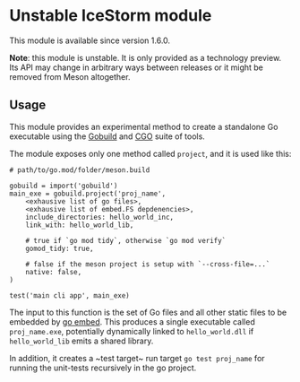 # Unstable IceStorm module

This module is available since version 1.6.0.

**Note**: this module is unstable. It is only provided as a technology
preview. Its API may change in arbitrary ways between releases or it
might be removed from Meson altogether.

## Usage

This module provides an experimental method to create a standalone Go executable
using the [Gobuild](https://pkg.go.dev/github.com/mjl-/gobuild) and
[CGO](https://pkg.go.dev/cmd/cgo) suite of tools.

The module exposes only one method called `project`, and it is used
like this:

```meson
# path/to/go.mod/folder/meson.build

gobuild = import('gobuild')
main_exe = gobuild.project('proj_name',
    <exhausive list of go files>,
    <exhausive list of embed.FS depdenencies>,
    include_directories: hello_world_inc,
    link_with: hello_world_lib,

    # true if `go mod tidy`, otherwise `go mod verify`
    gomod_tidy: true,

    # false if the meson project is setup with `--cross-file=...`
    native: false,
)

test('main cli app', main_exe)
```

The input to this function is the set of Go files and all other static files to
be embedded by [go embed](https://pkg.go.dev/embed). This produces a single
executable called `proj_name.exe`, potentially dynamically linked to
`hello_world.dll` if `hello_world_lib` emits a shared library.

In addition, it creates a ~test target~ run target `go test proj_name` for
running the unit-tests recursively in the go project.